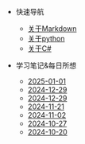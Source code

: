 * 快速导航
  * [关于Markdown](/zh*cn/Markdown/Markdown_介绍.md)
  * [关于python](/_sidebar.md#关于python)
  * [关于C#](/_sidebar.md#关于c)

* 学习笔记&每日所想
  * [2025-01-01](/zh-cn/one%20day/2025-01-01.md)
  * [2024-12-29](/zh-cn/one%20day/2024-12-29.md)
  * [2024-12-29](/zh-cn/one%20day/2024-12-29.md)
  * [2024-11-21](/zh-cn/one%20day/2024-11-21.md)
  * [2024-11-02](zh-cn/one%20day/2024-11-02.md)
  * [2024-10-27](zh-cn/one%20day/2024-10-27.md)
  * [2024-10-20](/zh-cn/one%20day/2024-10-20.md)

